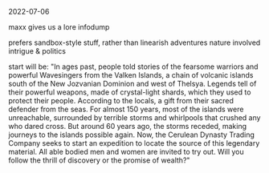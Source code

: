 2022-07-06

maxx gives us a lore infodump

prefers sandbox-style stuff, rather than linearish adventures
nature involved
intrigue & politics

start will be:
"In ages past, people told stories of the fearsome warriors and powerful Wavesingers from the Valken Islands, a chain of volcanic islands south of the New Jozvanian Dominion and west of Thelsya. Legends tell of their powerful weapons, made of crystal-light shards, which they used to protect their people. According to the locals, a gift from their sacred defender from the seas. For almost 150 years, most of the islands were unreachable, surrounded by terrible storms and whirlpools that crushed any who dared cross. But around 60 years ago, the storms receded, making journeys to the islands possible again. Now, the Cerulean Dynasty Trading Company seeks to start an expedition to locate the source of this legendary material. All able bodied men and women are invited to try out. Will you follow the thrill of discovery or the promise of wealth?"